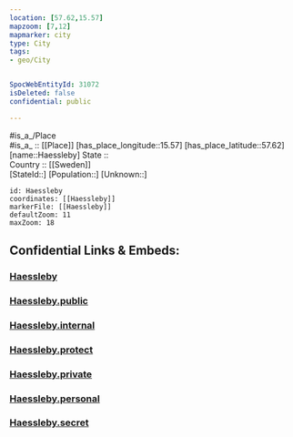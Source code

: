 ```yaml
---
location: [57.62,15.57] 
mapzoom: [7,12] 
mapmarker: city 
type: City
tags:
- geo/City


SpocWebEntityId: 31072
isDeleted: false
confidential: public

---
```

#is_a_/Place  
#is_a_ :: [[Place]] 
[has_place_longitude::15.57] 
[has_place_latitude::57.62] 
[name::Haessleby] 
State ::  
Country :: [[Sweden]]  
[StateId::] 
[Population::] 
[Unknown::] 


```leaflet
id: Haessleby
coordinates: [[Haessleby]] 
markerFile: [[Haessleby]] 
defaultZoom: 11 
maxZoom: 18
```


## Confidential Links & Embeds: 

### [Haessleby](/_Standards/Earth/Continent/Europe/Europe~North/Sweden/Provinces~Sweden/Jönköping,Province/City/Haessleby.md) 

### [Haessleby.public](/_public/Earth/Continent/Europe/Europe~North/Sweden/Provinces~Sweden/Jönköping,Province/City/Haessleby.public.md) 

### [Haessleby.internal](/_internal/Earth/Continent/Europe/Europe~North/Sweden/Provinces~Sweden/Jönköping,Province/City/Haessleby.internal.md) 

### [Haessleby.protect](/_protect/Earth/Continent/Europe/Europe~North/Sweden/Provinces~Sweden/Jönköping,Province/City/Haessleby.protect.md) 

### [Haessleby.private](/_private/Earth/Continent/Europe/Europe~North/Sweden/Provinces~Sweden/Jönköping,Province/City/Haessleby.private.md) 

### [Haessleby.personal](/_personal/Earth/Continent/Europe/Europe~North/Sweden/Provinces~Sweden/Jönköping,Province/City/Haessleby.personal.md) 

### [Haessleby.secret](/_secret/Earth/Continent/Europe/Europe~North/Sweden/Provinces~Sweden/Jönköping,Province/City/Haessleby.secret.md)

